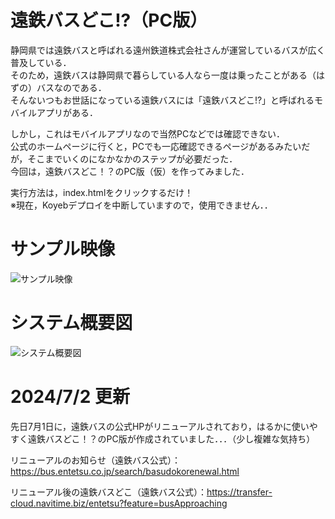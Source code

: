 # 遠鉄バスどこ!?（PC版）
静岡県では遠鉄バスと呼ばれる遠州鉄道株式会社さんが運営しているバスが広く普及している．  
そのため，遠鉄バスは静岡県で暮らしている人なら一度は乗ったことがある（はずの）バスなのである．  
そんないつもお世話になっている遠鉄バスには「遠鉄バスどこ!?」と呼ばれるモバイルアプリがある．  

しかし，これはモバイルアプリなので当然PCなどでは確認できない．  
公式のホームページに行くと，PCでも一応確認できるページがあるみたいだが，そこまでいくのになかなかのステップが必要だった．  
今回は，遠鉄バスどこ！？のPC版（仮）を作ってみました．

実行方法は，index.htmlをクリックするだけ！  
※現在，Koyebデプロイを中断していますので，使用できません．．

# サンプル映像
![サンプル映像](https://github.com/haradakaito/EntetuBus_Stream/assets/75819611/d894e801-00cd-4206-93b3-6e64f152aaaf)

# システム概要図
![システム概要図](https://github.com/haradakaito/EntetuBus_Stream/assets/75819611/188b0610-b04d-43b5-9d09-71801c509cbf)

# 2024/7/2 更新
先日7月1日に，遠鉄バスの公式HPがリニューアルされており，はるかに使いやすく遠鉄バスどこ！？のPC版が作成されていました．．．（少し複雑な気持ち）

リニューアルのお知らせ（遠鉄バス公式）：https://bus.entetsu.co.jp/search/basudokorenewal.html

リニューアル後の遠鉄バスどこ（遠鉄バス公式）：https://transfer-cloud.navitime.biz/entetsu?feature=busApproaching

